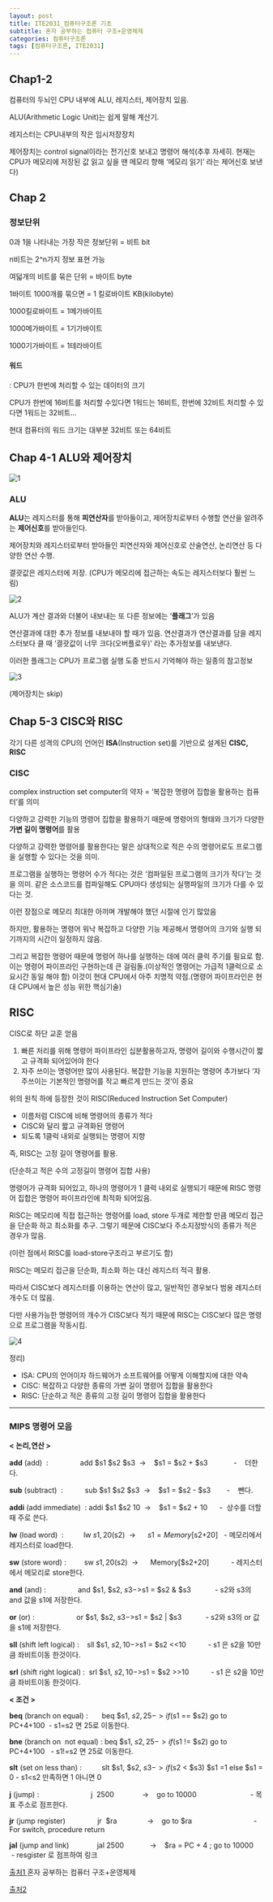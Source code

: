 ```yaml
---
layout: post
title: ITE2031_컴퓨터구조론 기초
subtitle: 혼자 공부하는 컴퓨터 구조+운영체제
categories: 컴퓨터구조론
tags: [컴퓨터구조론, ITE2031]
---
```


## Chap1-2

컴퓨터의 두뇌인 CPU 내부에 ALU, 레지스터, 제어장치 있음.

ALU(Arithmetic Logic Unit)는 쉽게 말해 계산기.

레지스터는 CPU내부의 작은 임시저장장치

제어장치는 control signal이라는 전기신호 보내고 명령어 해석(추후 자세히. 현재는 CPU가 메모리에 저장된 값 읽고 싶을 땐 메모리 향해 ‘메모리 읽기’ 라는 제어신호 보낸다)

## Chap 2

### 정보단위

0과 1을 나타내는 가장 작은 정보단위 = 비트 bit

n비트는 2^n가지 정보 표현 가능

여덟개의 비트를 묶은 단위 = 바이트 byte

1바이트 1000개를 묶으면 = 1 킬로바이트 KB(kilobyte)

1000킬로바이트 = 1메가바이트

1000메가바이트 = 1기가바이트

1000기가바이트 = 1테라바이트

#### 워드

: CPU가 한번에 처리할 수 있는 데이터의 크기

CPU가 한번에 16비트를 처리할 수있다면 1워드는 16비트, 한번에 32비트 처리할 수 있다면 1워드는 32비트…

현대 컴퓨터의 워드 크기는 대부분 32비트 또는 64비트

## Chap 4-1 ALU와 제어장치

![1][1]  

### ALU

**ALU**는 레지스터를 통해 **피연산자**를 받아들이고, 제어장치로부터 수행할 연산을 알려주는 **제어신호**를 받아들인다.

제어장치와 레지스터로부터 받아들인 피연산자와 제어신호로 산술연산, 논리연산 등 다양한 연산 수행. 

결괏값은 레지스터에 저장. (CPU가 메모리에 접근하는 속도는 레지스터보다 훨씬 느림)

![2][2]  

ALU가 계산 결과와 더불어 내보내는 또 다른 정보에는 ‘**플래그**’가 있음

연산결과에 대한 추가 정보를 내보내야 할 때가 있음. 연산결과가 연산결과를 담을 레지스터보다 클 때 ‘결괏값이 너무 크다(오버플로우)’ 라는 추가정보를 내보낸다.

이러한 플래그는 CPU가 프로그램 실행 도중 반드시 기억해야 하는 일종의 참고정보

![3][3]  

(제어장치는 skip)

## Chap 5-3 CISC와 RISC

각기 다른 성격의 CPU의 언어인 **ISA**(Instruction set)를 기반으로 설계된 **CISC, RISC**

### CISC

complex instruction set computer의 약자 = ‘복잡한 명령어 집합을 활용하는 컴퓨터’를 의미

다양하고 강력한 기능의 명령어 집합을 활용하기 때문에 명령어의 형태와 크기가 다양한 **가변 길이 명령어**를 활용

다양하고 강력한 명령어를 활용한다는 말은 상대적으로 적은 수의 명령어로도 프로그램을 실행할 수 있다는 것을 의미.

프로그램을 실행하는 명령어 수가 적다는 것은 ‘컴파일된 프로그램의 크기가 작다’는 것을 의미. 같은 소스코드를 컴파일해도 CPU마다 생성되는 실행파일의 크기가 다를 수 있다는 것.

이런 장점으로 메모리 최대한 아끼며 개발해야 했던 시절에 인기 많았음

하지만, 활용하는 명령어 워낙 복잡하고 다양한 기능 제공해서 명령어의 크기와 실행 되기까지의 시간이 일정하지 않음. 

그리고 복잡한 명령어 때문에 명령어 하나를 실행하는 데에 여러 클럭 주기를 필요로 함. 이는 명령어 파이프라인 구현하는데 큰 걸림돌.(이상적인 명령어는 가급적 1클럭으로 소요시간 동일 해야 함) 이것이 현대 CPU에서 아주 치명적 약점.(명령어 파이프라인은 현대 CPU에서 높은 성능 위한 핵심기술)

## RISC

CISC로 하단 교훈 얻음

1. 빠른 처리를 위해 명령어 파이프라인 십분활용하고자, 명령어 길이와 수행시간이 짧고 규격화 되어있어야 한다
2. 자주 쓰이는 명령어만 많이 사용된다. 복잡한 기능을 지원하는 명령어 추가보다 ‘자주쓰이는 기본적인 명령어를 작고 빠르게 만드는 것’이 중요

위의 원칙 하에 등장한 것이 RISC(Reduced Instruction Set Computer)

- 이름처럼 CISC에 비해 명령어의 종류가 적다
- CISC와 달리 짧고 규격화된 명령어
- 되도록 1클럭 내외로 실행되는 명령어 지향

즉, RISC는 고정 길이 명령어를 활용.

(단순하고 적은 수의 고정길이 명령어 집합 사용)

명령어가 규격화 되어있고, 하나의 명령어가 1 클럭 내외로 실행되기 때문에 RISC 명령어 집합은 명령어 파이프라인에 최적화 되어있음.

RISC는 메모리에 직접 접근하는 명령어를 load, store 두개로 제한할 만큼 메모리 접근을 단순화 하고 최소화를 추구. 그렇기 떼문에 CISC보다 주소지정방식의 종류가 적은 경우가 많음.

(이런 점에서 RISC를 load-store구조라고 부르기도 함)

RISC는 메모리 접근을 단순화, 최소화 하는 대신 레지스터 적극 활용.

따라서 CISC보다 레지스터를 이용하는 연산이 많고, 일반적인 경우보다 범용 레지스터 개수도 더 많음.

다만 사용가능한 명령어의 개수가 CISC보다 적기 때문에 RISC는 CISC보다 많은 명령으로 프로그램을 작동시킴.

![4][4]  

정리\)
- ISA: CPU의 언어이자 하드웨어가 소프트웨어를 어떻게 이해할지에 대한 약속
- CISC: 복잡하고 다양한 종류의 가변 길이 명령어 집합을 활용한다
- RISC: 단순하고 적은 종류의 고정 길이 명령어 집합을 활용한다

---

### **MIPS 명령어 모음**

**< 논리,연산 >**

**add** (add)  :                add $s1 $s2 $s3  ->    $s1 = $s2 + $s3             -    더한다.

**sub** (subtract)  :           sub $s1 $s2 $s3  ->    $s1 = $s2 - $s3        -    뺀다.

**addi** (add immediate)  : addi $s1 $s2 10  ->    $s1 = $s2 + 10      -  상수를 더할때 주로 쓴다.

**lw** (load word)  :          lw $s1, 20($s2)  ->      $s1 = Memory[$s2+20]   - 메모리에서 레지스터로 load한다.

**sw** (store word) :         sw $s1, 20($s2)  ->      Memory[$s2+20]           - 레지스터에서 메모리로 store한다.

**and** (and) :                and $s1, $s2, $s3 ->     $s1 = $s2 & $s3            - s2와 s3의 and 값을 s1에 저장한다.

**or** (or) :                     or $s1, $s2, $s3 ->       $s1 = $s2 | $s3            - s2와 s3의 or 값을 s1에 저장한다.

**sll** (shift left logical) :    sll $s1, $s2, 10  ->       $s1 = $s2 <<10           - s1 은 s2을 10만큼 좌비트이동 한것이다.

**srl** (shift right logical) :  srl $s1, $s2, 10  ->       $s1 = $s2 >>10           - s1 은 s2을 10만큼 좌비트이동 한것이다.

**< 조건 >**

**beq** (branch on equal) :       beq $s1, $s2, 25 ->     if($s1 == $s2) go to PC+4+100  - s1=s2 면 25로 이동한다.

**bne** (branch on  not equal) : beq $s1, $s2, 25 ->     if($s1 != $s2) go to PC+4+100   - s1!=s2 면 25로 이동한다.

**slt** (set on less than) :          slt $s1, $s2, $s3  ->    if($s2 < $s3) $s1 =1 else $s1 = 0 - s1<s2 만족하면 1 아니면 0

**j** (jump) :                          j  2500              ->    go to 10000                           - 목표 주소로 점프한다.

**jr** (jump register)                jr  $ra               ->    go to $ra                               - For switch, procedure return

**jal** (jump and link)              jal 2500             ->    $ra = PC + 4 ; go to 10000       - resgister 로 점프하여 링크



[출처1 ](http://www.yes24.com/Product/Goods/111378840) 혼자 공부하는 컴퓨터 구조+운영체제

[출처2 ](https://programming119.tistory.com/41)




[1]: https://github.com/yoominlee/img/blob/main/2023-04-05-BasicforComputerStructures/1.jpg?raw=true
[2]: https://github.com/yoominlee/img/blob/main/2023-04-05-BasicforComputerStructure/2.jpg?raw=true
[3]: https://github.com/yoominlee/img/blob/main/2023-04-05-BasicforComputerStructure/3.jpg?raw=true
[4]: https://github.com/yoominlee/img/blob/main/2023-04-05-BasicforComputerStructure/4.jpg?raw=true



